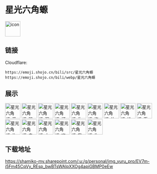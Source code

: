 # 星光六角螈
<img src="https://emoji.shojo.cn/bili/src/星光六角螈/icon.png" width="50" height="50" alt="icon">

## 链接
Cloudflare:
```
https://emoji.shojo.cn/bili/src/星光六角螈
https://emoji.shojo.cn/bili/webp/星光六角螈
```
## 展示
<img src="https://emoji.shojo.cn/bili/src/星光六角螈/星光六角螈-爱你.png" width="50" height="50" alt="星光六角螈-爱你">
<img src="https://emoji.shojo.cn/bili/src/星光六角螈/星光六角螈-哭哭.png" width="50" height="50" alt="星光六角螈-哭哭">
<img src="https://emoji.shojo.cn/bili/src/星光六角螈/星光六角螈-沉默了.png" width="50" height="50" alt="星光六角螈-沉默了">
<img src="https://emoji.shojo.cn/bili/src/星光六角螈/星光六角螈-打call.png" width="50" height="50" alt="星光六角螈-打call">
<img src="https://emoji.shojo.cn/bili/src/星光六角螈/星光六角螈-生气哦.png" width="50" height="50" alt="星光六角螈-生气哦">
<img src="https://emoji.shojo.cn/bili/src/星光六角螈/星光六角螈-抱住尾巴.png" width="50" height="50" alt="星光六角螈-抱住尾巴">
<img src="https://emoji.shojo.cn/bili/src/星光六角螈/星光六角螈-什么什么.png" width="50" height="50" alt="星光六角螈-什么什么">
<img src="https://emoji.shojo.cn/bili/src/星光六角螈/星光六角螈-给你点赞.png" width="50" height="50" alt="星光六角螈-给你点赞">
<img src="https://emoji.shojo.cn/bili/src/星光六角螈/星光六角螈-币都给你.png" width="50" height="50" alt="星光六角螈-币都给你">
<img src="https://emoji.shojo.cn/bili/src/星光六角螈/星光六角螈-礼帽出场.png" width="50" height="50" alt="星光六角螈-礼帽出场">
<img src="https://emoji.shojo.cn/bili/src/星光六角螈/星光六角螈-卖萌.png" width="50" height="50" alt="星光六角螈-卖萌">
<img src="https://emoji.shojo.cn/bili/src/星光六角螈/星光六角螈-大惊.png" width="50" height="50" alt="星光六角螈-大惊">
<img src="https://emoji.shojo.cn/bili/src/星光六角螈/星光六角螈-吃瓜.png" width="50" height="50" alt="星光六角螈-吃瓜">
<img src="https://emoji.shojo.cn/bili/src/星光六角螈/星光六角螈-我是第一.png" width="50" height="50" alt="星光六角螈-我是第一">
<img src="https://emoji.shojo.cn/bili/src/星光六角螈/星光六角螈-失落.png" width="50" height="50" alt="星光六角螈-失落">

## 下载地址

https://shamiko-my.sharepoint.com/:u:/g/personal/img_yuru_pro/EV7m-i5Fm45CqVy_REsp_bwBTsWAIpXXOg4apiGBMP0eEw